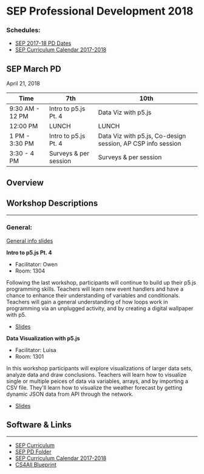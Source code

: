 # SEP Professional Development 2018

### Schedules:
* [SEP 2017-18 PD Dates](https://drive.google.com/open?id=0B3omYkYPfQ0yWXpHRlNla2NMM1U)
* [SEP Curriculum Calendar 2017-2018](https://drive.google.com/open?id=1tnvlHdIT_-7ACauHstNih9gdVIMJRoN4MNj_qMnnzM4)

## SEP March PD
April 21, 2018

| Time |  7th | 10th
| -----|-------| ------- |
9:30 AM - 12 PM | Intro to p5.js Pt. 4 | Data Viz with p5.js
12:00 PM |LUNCH|LUNCH|LUNCH
1 PM - 3:30 PM | Intro to p5.js Pt. 4 | Data Viz with p5.js, Co-design session, AP CSP info session
3:30 - 4 PM | Surveys & per session |Surveys & per session

## Overview

## Workshop Descriptions
***
###  General:

[General info slides](https://tinyurl.com/sepmaypd)

**Intro to p5.js Pt. 4**
* Facilitator: Owen
* Room: 1304

Following the last workshop, participants will continue to build up their p5.js programming skills. Teachers will learn new event handlers and have a chance to enhance their understanding of variables and conditionals. Teachers will gain a general understanding of how loops work in programming via an unplugged activity, and by creating a digital wallpaper with p5.

* [Slides](https://tinyurl.com/p5maypd)

**Data Visualization with p5.js**
* Facilitator: Luisa
* Room: 1301

In this workshop participants will explore visualizations of larger data sets, analyze data and draw conclusions. Teachers will learn how to visualize single or multiple peices of data via variables, arrays, and by importing a CSV file. They'll learn how to visualize the weather forecast by getting dynamic JSON data from API through the network.

* [Slides](https://tinyurl.com/datavizpd)

## <a name="links">Software & Links</a>
***

*   [SEP Curriculum](https://drive.google.com/open?id=0B8D2ft9M8qQCamQwZGpJMEU2TEk)
* [SEP PD Folder](https://drive.google.com/open?id=0B8D2ft9M8qQCYXY2V3VndWNob0E)
*   [SEP Curriculum Calendar 2017-2018](https://drive.google.com/open?id=1tnvlHdIT_-7ACauHstNih9gdVIMJRoN4MNj_qMnnzM4)
*   [CS4All Blueprint](http://blueprint.cs4all.nyc/)
